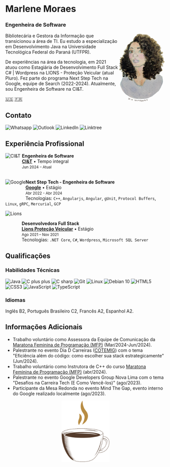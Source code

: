 # Marlene Moraes
### Engenheira de Software

<img src=".\assets\MarleneMoraes_por_NanciYin.png" alt="Marlene by Nanci Yin" width="150px" align="right"/>
Bibliotecária e Gestora da Informação que transicionou a área de TI. Eu estudo a especialização em Desenvolvimento Java na Universidade Tecnológica Federal do Paraná (UTFPR).

De experiências na área da tecnologia, em 2021 atuou como Estagiária de Desenvolvimento Full Stack C# | Wordpress na LIONS - Proteção Veicular (atual Pluro). Fez parte do programa Next Step Tech na Google, equipe de Search (2022-2024). Atualmente, sou Engenheira de Software na CI&T.

[🇺🇸](https://github.com/MarleneMoraes/marlenemoraes/tree/main) [🇫🇷](https://github.com/MarleneMoraes/marlenemoraes/tree/french)

## Contato
<section>
    <a href="https://wa.me/5521988881994" target="_blank" style="text-decoration:none">
        <img src="https://img.shields.io/badge/WhatsApp-000000?style=for-the-badge&logo=whatsapp&logoColor=white"  alt="Whatsapp">
    </a>
    <a href="mailto:marlenevmoraes@outlook.com" target="_blank" style="text-decoration:none">
        <img src="https://img.shields.io/badge/Outlook-000000?style=for-the-badge&logo=microsoft-outlook&logoColor=white"  alt="Outlook">
    </a>
    <a href="https://www.linkedin.com/in/marlenemoraes/" target="_blank" style="text-decoration:none">
        <img src="https://img.shields.io/badge/LinkedIn-000000?style=for-the-badge&logo=linkedin&logoColor=white" alt="LinkedIn">
    </a>
    <a href="https://linktr.ee/marlenemoraes" target="_blank" style="text-decoration:none">
        <img src="https://img.shields.io/badge/Linktree-000000?style=for-the-badge&logo=linktree&logoColor=white" alt="Linktree">
    </a>
</section>


## Experiência Profissional

<img align="left" style="margin-right: 5px; height: 64px;" alt="CI&T" src="https://upload.wikimedia.org/wikipedia/pt/8/88/CI%26T.png"/> 

**Engenheira de Software** \
[**CI&T**](https://ciandt.com/br/) • Tempo integral \
<small>Jun 2024 – Atual</small> \
<br/>

<img align="left" height="64px" alt="Google" src="https://static-00.iconduck.com/assets.00/google-icon-2048x2048-czn3g8x8.png"/>

**Next Step Tech - Engenheira de Software** \
[**Google**](https://www.google.com.br/) • Estágio \
<small>Abr 2022 - Abr 2024</small> \
Tecnologias: `C++`, `Angularjs`, `Angular`, `gUnit`, `Protocol Buffers`, `Linux`, `gRPC`, `Mercurial`, `GCP`
<br/>

<img align="left" height="94px" alt="Lions" src="https://autospesados.com.br/wp-content/uploads/2020/07/unnamed-4-780x1102.jpg"/>

<br/>

**Desenvolvedora Full Stack** \
[**Lions Proteção Veicular**](https://lionsmutual.com.br/) • Estágio \
<small>Ago 2021 – Nov 2021</small> \
Tecnologias: `.NET Core`, `C#`, `Wordpress`, `Microsoft SQL Server`
<br/>

## Qualificações
### Habilidades Técnicas
<section>
    <img height="40" margin="10" src="https://cdn.jsdelivr.net/gh/devicons/devicon/icons/java/java-original.svg" alt="Java"/>
    <img height="40" src="https://cdn.jsdelivr.net/gh/devicons/devicon/icons/cplusplus/cplusplus-original.svg" alt="C plus plus"/>
    <img height="40" src="https://cdn.jsdelivr.net/gh/devicons/devicon/icons/csharp/csharp-original.svg" alt="C sharp"/>
    <img height="40" src="https://cdn.jsdelivr.net/gh/devicons/devicon/icons/git/git-original.svg" alt="Git"/>
    <img height="40" src="https://cdn.jsdelivr.net/gh/devicons/devicon/icons/linux/linux-original.svg" alt="Linux"/>
    <img height="40" src="https://cdn.jsdelivr.net/gh/devicons/devicon/icons/debian/debian-original.svg" alt="Debian 10"/>
    <img height="40" src="https://cdn.jsdelivr.net/gh/devicons/devicon/icons/html5/html5-original.svg" alt="HTML5"/>
    <img height="40" src="https://cdn.jsdelivr.net/gh/devicons/devicon/icons/css3/css3-original.svg" alt="CSS3"/>
    <img height="40" src="https://cdn.jsdelivr.net/gh/devicons/devicon/icons/javascript/javascript-original.svg" alt="JavaScript"/>
    <img height="40" src="https://cdn.jsdelivr.net/gh/devicons/devicon/icons/typescript/typescript-original.svg" alt="TypeScript"/>
</section>

### Idiomas
Inglês B2, Português Brasileiro C2, Francês A2, Espanhol A2.

## Informações Adicionais
- Trabalho voluntário como Assessora da Equipe de Comunicação da [Maratona Feminina de Programação (MFP)](https://www.linkedin.com/company/mfp-sbc/) (Mar/2024-Jun/2024).
- Palestrante no evento Dia D Carreiras ([COTEMIG](https://www.linkedin.com/school/cotemig/)) com o tema "Eficiência além do código: como escolher sua stack estrategicamente" (Jun/2024).
- Trabalho voluntário como Instrutora de C++ do curso [Maratona Feminina de Programação (MFP)](https://www.linkedin.com/company/mfp-sbc/) (abr/2024).
- Palestrante no evento Google Developers Group Nova Lima com o tema "Desafios na Carreira Tech (E Como Vencê-los)" (ago/2023).
- Participante da Mesa Redonda no evento Mind The Gap, evento interno do Google realizado localmente (ago/2023).

<div align="center">
    <img src=".\assets\coffee-lover-hot-coffee.gif" alt="Little Coffee" width="150px"/>
</div>

